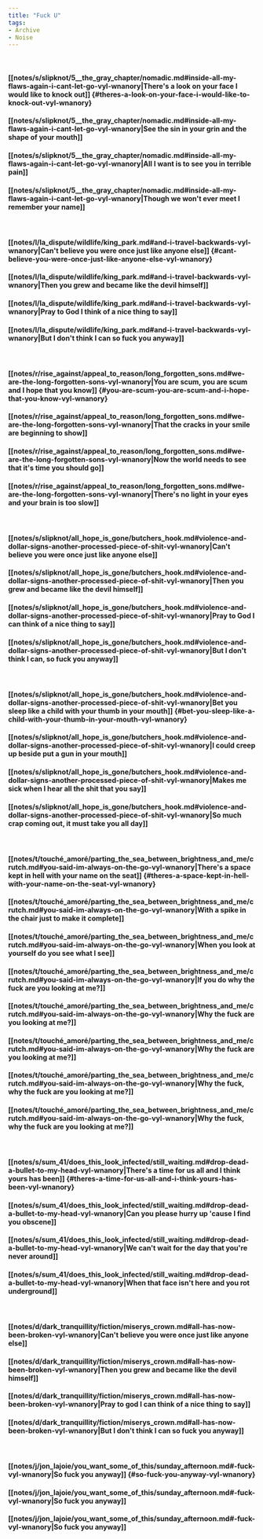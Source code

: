 ```yaml
---
title: "Fuck U"
tags:
- Archive
- Noise
---
```

&nbsp;
#### [[notes/s/slipknot/5__the_gray_chapter/nomadic.md#inside-all-my-flaws-again-i-cant-let-go-vyl-wnanory|There's a look on your face I would like to knock out]] {#theres-a-look-on-your-face-i-would-like-to-knock-out-vyl-wnanory}
#### [[notes/s/slipknot/5__the_gray_chapter/nomadic.md#inside-all-my-flaws-again-i-cant-let-go-vyl-wnanory|See the sin in your grin and the shape of your mouth]]
#### [[notes/s/slipknot/5__the_gray_chapter/nomadic.md#inside-all-my-flaws-again-i-cant-let-go-vyl-wnanory|All I want is to see you in terrible pain]]
#### [[notes/s/slipknot/5__the_gray_chapter/nomadic.md#inside-all-my-flaws-again-i-cant-let-go-vyl-wnanory|Though we won't ever meet I remember your name]]
&nbsp;
#### [[notes/l/la_dispute/wildlife/king_park.md#and-i-travel-backwards-vyl-wnanory|Can't believe you were once just like anyone else]] {#cant-believe-you-were-once-just-like-anyone-else-vyl-wnanory}
#### [[notes/l/la_dispute/wildlife/king_park.md#and-i-travel-backwards-vyl-wnanory|Then you grew and became like the devil himself]]
#### [[notes/l/la_dispute/wildlife/king_park.md#and-i-travel-backwards-vyl-wnanory|Pray to God I think of a nice thing to say]]
#### [[notes/l/la_dispute/wildlife/king_park.md#and-i-travel-backwards-vyl-wnanory|But I don't think I can so fuck you anyway]]
&nbsp;
#### [[notes/r/rise_against/appeal_to_reason/long_forgotten_sons.md#we-are-the-long-forgotten-sons-vyl-wnanory|You are scum, you are scum and I hope that you know]] {#you-are-scum-you-are-scum-and-i-hope-that-you-know-vyl-wnanory}
#### [[notes/r/rise_against/appeal_to_reason/long_forgotten_sons.md#we-are-the-long-forgotten-sons-vyl-wnanory|That the cracks in your smile are beginning to show]]
#### [[notes/r/rise_against/appeal_to_reason/long_forgotten_sons.md#we-are-the-long-forgotten-sons-vyl-wnanory|Now the world needs to see that it's time you should go]]
#### [[notes/r/rise_against/appeal_to_reason/long_forgotten_sons.md#we-are-the-long-forgotten-sons-vyl-wnanory|There's no light in your eyes and your brain is too slow]]
&nbsp;
#### [[notes/s/slipknot/all_hope_is_gone/butchers_hook.md#violence-and-dollar-signs-another-processed-piece-of-shit-vyl-wnanory|Can't believe you were once just like anyone else]]
#### [[notes/s/slipknot/all_hope_is_gone/butchers_hook.md#violence-and-dollar-signs-another-processed-piece-of-shit-vyl-wnanory|Then you grew and became like the devil himself]]
#### [[notes/s/slipknot/all_hope_is_gone/butchers_hook.md#violence-and-dollar-signs-another-processed-piece-of-shit-vyl-wnanory|Pray to God I can think of a nice thing to say]]
#### [[notes/s/slipknot/all_hope_is_gone/butchers_hook.md#violence-and-dollar-signs-another-processed-piece-of-shit-vyl-wnanory|But I don't think I can, so fuck you anyway]]
&nbsp;
#### [[notes/s/slipknot/all_hope_is_gone/butchers_hook.md#violence-and-dollar-signs-another-processed-piece-of-shit-vyl-wnanory|Bet you sleep like a child with your thumb in your mouth]] {#bet-you-sleep-like-a-child-with-your-thumb-in-your-mouth-vyl-wnanory}
#### [[notes/s/slipknot/all_hope_is_gone/butchers_hook.md#violence-and-dollar-signs-another-processed-piece-of-shit-vyl-wnanory|I could creep up beside put a gun in your mouth]]
#### [[notes/s/slipknot/all_hope_is_gone/butchers_hook.md#violence-and-dollar-signs-another-processed-piece-of-shit-vyl-wnanory|Makes me sick when I hear all the shit that you say]]
#### [[notes/s/slipknot/all_hope_is_gone/butchers_hook.md#violence-and-dollar-signs-another-processed-piece-of-shit-vyl-wnanory|So much crap coming out, it must take you all day]]
&nbsp;
#### [[notes/t/touché_amoré/parting_the_sea_between_brightness_and_me/crutch.md#you-said-im-always-on-the-go-vyl-wnanory|There's a space kept in hell with your name on the seat]] {#theres-a-space-kept-in-hell-with-your-name-on-the-seat-vyl-wnanory}
#### [[notes/t/touché_amoré/parting_the_sea_between_brightness_and_me/crutch.md#you-said-im-always-on-the-go-vyl-wnanory|With a spike in the chair just to make it complete]]
#### [[notes/t/touché_amoré/parting_the_sea_between_brightness_and_me/crutch.md#you-said-im-always-on-the-go-vyl-wnanory|When you look at yourself do you see what I see]]
#### [[notes/t/touché_amoré/parting_the_sea_between_brightness_and_me/crutch.md#you-said-im-always-on-the-go-vyl-wnanory|If you do why the fuck are you looking at me?]]
#### [[notes/t/touché_amoré/parting_the_sea_between_brightness_and_me/crutch.md#you-said-im-always-on-the-go-vyl-wnanory|Why the fuck are you looking at me?]]
#### [[notes/t/touché_amoré/parting_the_sea_between_brightness_and_me/crutch.md#you-said-im-always-on-the-go-vyl-wnanory|Why the fuck are you looking at me?]]
#### [[notes/t/touché_amoré/parting_the_sea_between_brightness_and_me/crutch.md#you-said-im-always-on-the-go-vyl-wnanory|Why the fuck, why the fuck are you looking at me?]]
#### [[notes/t/touché_amoré/parting_the_sea_between_brightness_and_me/crutch.md#you-said-im-always-on-the-go-vyl-wnanory|Why the fuck, why the fuck are you looking at me?]]
&nbsp;
#### [[notes/s/sum_41/does_this_look_infected/still_waiting.md#drop-dead-a-bullet-to-my-head-vyl-wnanory|There's a time for us all and I think yours has been]] {#theres-a-time-for-us-all-and-i-think-yours-has-been-vyl-wnanory}
#### [[notes/s/sum_41/does_this_look_infected/still_waiting.md#drop-dead-a-bullet-to-my-head-vyl-wnanory|Can you please hurry up 'cause I find you obscene]]
#### [[notes/s/sum_41/does_this_look_infected/still_waiting.md#drop-dead-a-bullet-to-my-head-vyl-wnanory|We can't wait for the day that you're never around]]
#### [[notes/s/sum_41/does_this_look_infected/still_waiting.md#drop-dead-a-bullet-to-my-head-vyl-wnanory|When that face isn't here and you rot underground]]
&nbsp;
#### [[notes/d/dark_tranquillity/fiction/miserys_crown.md#all-has-now-been-broken-vyl-wnanory|Can't believe you were once just like anyone else]]
#### [[notes/d/dark_tranquillity/fiction/miserys_crown.md#all-has-now-been-broken-vyl-wnanory|Then you grew and became like the devil himself]]
#### [[notes/d/dark_tranquillity/fiction/miserys_crown.md#all-has-now-been-broken-vyl-wnanory|Pray to god I can think of a nice thing to say]]
#### [[notes/d/dark_tranquillity/fiction/miserys_crown.md#all-has-now-been-broken-vyl-wnanory|But I don't think I can so fuck you anyway]]
&nbsp;
#### [[notes/j/jon_lajoie/you_want_some_of_this/sunday_afternoon.md#-fuck-vyl-wnanory|So fuck you anyway]] {#so-fuck-you-anyway-vyl-wnanory}
#### [[notes/j/jon_lajoie/you_want_some_of_this/sunday_afternoon.md#-fuck-vyl-wnanory|So fuck you anyway]]
#### [[notes/j/jon_lajoie/you_want_some_of_this/sunday_afternoon.md#-fuck-vyl-wnanory|So fuck you anyway]]
